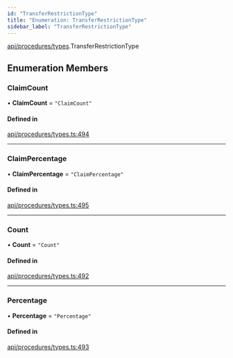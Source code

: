 ```yaml
---
id: "TransferRestrictionType"
title: "Enumeration: TransferRestrictionType"
sidebar_label: "TransferRestrictionType"
---
```


[api/procedures/types](../../../../../modules/API/Procedures/Types/Types.md).TransferRestrictionType

## Enumeration Members

### ClaimCount

• **ClaimCount** = ``"ClaimCount"``

#### Defined in

[api/procedures/types.ts:494](https://github.com/PolymeshAssociation/polymesh-sdk/blob/f8a937f04/src/api/procedures/types.ts#L494)

___

### ClaimPercentage

• **ClaimPercentage** = ``"ClaimPercentage"``

#### Defined in

[api/procedures/types.ts:495](https://github.com/PolymeshAssociation/polymesh-sdk/blob/f8a937f04/src/api/procedures/types.ts#L495)

___

### Count

• **Count** = ``"Count"``

#### Defined in

[api/procedures/types.ts:492](https://github.com/PolymeshAssociation/polymesh-sdk/blob/f8a937f04/src/api/procedures/types.ts#L492)

___

### Percentage

• **Percentage** = ``"Percentage"``

#### Defined in

[api/procedures/types.ts:493](https://github.com/PolymeshAssociation/polymesh-sdk/blob/f8a937f04/src/api/procedures/types.ts#L493)

